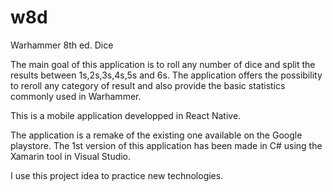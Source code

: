 # w8d
Warhammer 8th ed. Dice

The main goal of this application is to roll any number of dice and split the results between 1s,2s,3s,4s,5s and 6s. 
The application offers the possibility to reroll any category of result and also provide the basic statistics commonly used in Warhammer.

This is a mobile application developped in React Native. 

The application is a remake of the existing one available on the Google playstore.
The 1st version of this application has been made in C# using the Xamarin tool in Visual Studio.

I use this project idea to practice new technologies.
